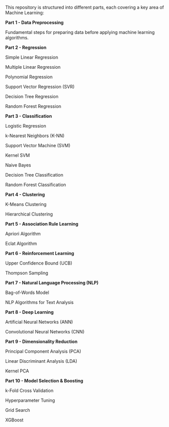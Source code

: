 This repository is structured into different parts, each covering a key area of Machine Learning:

**Part 1 - Data Preprocessing**

Fundamental steps for preparing data before applying machine learning algorithms.

**Part 2 - Regression**

Simple Linear Regression

Multiple Linear Regression

Polynomial Regression

Support Vector Regression (SVR)

Decision Tree Regression

Random Forest Regression

**Part 3 - Classification**

Logistic Regression

k-Nearest Neighbors (K-NN)

Support Vector Machine (SVM)

Kernel SVM

Naive Bayes

Decision Tree Classification

Random Forest Classification

**Part 4 - Clustering**

K-Means Clustering

Hierarchical Clustering

**Part 5 - Association Rule Learning**

Apriori Algorithm

Eclat Algorithm

**Part 6 - Reinforcement Learning**

Upper Confidence Bound (UCB)

Thompson Sampling

**Part 7 - Natural Language Processing (NLP)**

Bag-of-Words Model

NLP Algorithms for Text Analysis

**Part 8 - Deep Learning**

Artificial Neural Networks (ANN)

Convolutional Neural Networks (CNN)

**Part 9 - Dimensionality Reduction**

Principal Component Analysis (PCA)

Linear Discriminant Analysis (LDA)

Kernel PCA

**Part 10 - Model Selection & Boosting**

k-Fold Cross Validation

Hyperparameter Tuning

Grid Search

XGBoost
